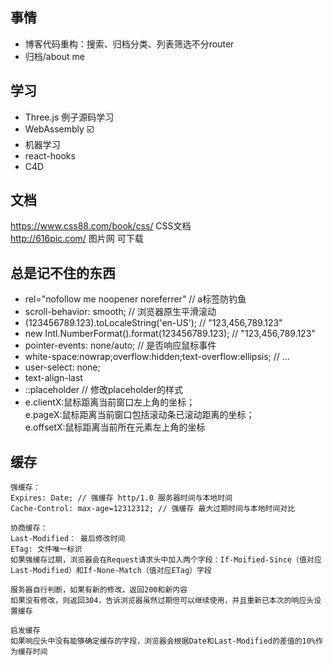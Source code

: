 ## 事情

* 博客代码重构：搜索、归档分类、列表筛选不分router
* 归档/about me


## 学习

* Three.js 例子源码学习
* WebAssembly ☑️
* 机器学习
* react-hooks
* C4D

## 文档

https://www.css88.com/book/css/ CSS文档<br/>
http://616pic.com/ 图片网 可下载

## 总是记不住的东西

* rel="nofollow me noopener noreferrer" // a标签防钓鱼
* scroll-behavior: smooth; // 浏览器原生平滑滚动
* (123456789.123).toLocaleString('en-US'); // "123,456,789.123"
* new Intl.NumberFormat().format(123456789.123); // "123,456,789.123"
* pointer-events: none/auto; // 是否响应鼠标事件
* white-space:nowrap;overflow:hidden;text-overflow:ellipsis; // ...
* user-select: none;
* text-align-last
* ::placeholder // 修改placeholder的样式
* e.clientX:鼠标距离当前窗口左上角的坐标；<br/>e.pageX:鼠标距离当前窗口包括滚动条已滚动距离的坐标；<br/>e.offsetX:鼠标距离当前所在元素左上角的坐标

## 缓存
```
强缓存：
Expires: Date; // 强缓存 http/1.0 服务器时间与本地时间
Cache-Control: max-age=12312312; // 强缓存 最大过期时间与本地时间对比

协商缓存：
Last-Modified： 最后修改时间
ETag: 文件唯一标识
如果强缓存过期，浏览器会在Request请求头中加入两个字段：If-Moified-Since（值对应Last-Modified）和If-None-Match（值对应ETag）字段

服务器自行判断，如果有新的修改，返回200和新内容
如果没有修改，则返回304，告诉浏览器虽然过期但可以继续使用，并且重新已本次的响应头设置缓存

启发缓存
如果响应头中没有能够确定缓存的字段，浏览器会根据Date和Last-Modified的差值的10%作为缓存时间
```
